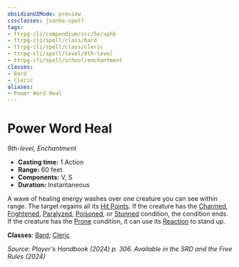 ```yaml
---
obsidianUIMode: preview
cssclasses: json5e-spell
tags:
- ttrpg-cli/compendium/src/5e/xphb
- ttrpg-cli/spell/class/bard
- ttrpg-cli/spell/class/cleric
- ttrpg-cli/spell/level/9th-level
- ttrpg-cli/spell/school/enchantment
classes:
- Bard
- Cleric
aliases:
- Power Word Heal
---
```

# Power Word Heal
*9th-level, Enchantment*  


- **Casting time:** 1 Action
- **Range:** 60 feet
- **Components:** V, S
- **Duration:** Instantaneous

A wave of healing energy washes over one creature you can see within range. The target regains all its [Hit Points](Інструменти%20ДМ/CLI/rules/variant-rules/hit-points-xphb.md). If the creature has the [Charmed](Інструменти%20ДМ/CLI/rules/conditions.md#Charmed), [Frightened](Інструменти%20ДМ/CLI/rules/conditions.md#Frightened), [Paralyzed](Інструменти%20ДМ/CLI/rules/conditions.md#Paralyzed), [Poisoned](Інструменти%20ДМ/CLI/rules/conditions.md#Poisoned), or [Stunned](Інструменти%20ДМ/CLI/rules/conditions.md#Stunned) condition, the condition ends. If the creature has the [Prone](Інструменти%20ДМ/CLI/rules/conditions.md#Prone) condition, it can use its [Reaction](Інструменти%20ДМ/CLI/rules/variant-rules/reaction-xphb.md) to stand up.

**Classes**: [Bard](Інструменти%20ДМ/CLI/lists/list-spells-classes-bard.md); [Cleric](Інструменти%20ДМ/CLI/lists/list-spells-classes-cleric.md)

*Source: Player's Handbook (2024) p. 306. Available in the <span title='Systems Reference Document (5.2)'>SRD</span> and the Free Rules (2024)*